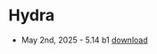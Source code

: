 # Hydra
- May 2nd, 2025 - 5.14 b1 [download](https://link-center.net/1345687/hydra-growtopia-514-mod)
